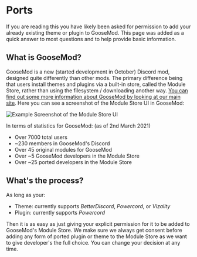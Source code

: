 # Ports

If you are reading this you have likely been asked for permission to add your already existing theme or plugin to GooseMod. This page was added as a quick answer to most questions and to help provide basic information.


## What is GooseMod?

GooseMod is a new (started development in October) Discord mod, designed quite differently than other mods. The primary difference being that users install themes and plugins via a built-in store, called the Module Store, rather than using the filesystem / downloading another way. [You can find out some more information about GooseMod by looking at our main site](https://goosemod.com). Here you can see a screenshot of the Module Store UI in GooseMod:

![Example Screenshot of the Module Store UI](https://media.discordapp.net/attachments/804087288941641778/828236306323996702/unknown.png)


In terms of statistics for GooseMod: (as of 2nd March 2021)
  - Over 7000 total users
  - ~230 members in GooseMod's Discord
  - Over 45 original modules for GooseMod
  - Over ~5 GooseMod developers in the Module Store
  - Over ~25 ported developers in the Module Store


## What's the process?

As long as your:
 - Theme: currently supports *BetterDiscord*, *Powercord*, or *Vizality*
 - Plugin: currently supports *Powercord*

Then it is as easy as just giving your explicit permission for it to be added to GooseMod's Module Store. We make sure we always get consent before adding any form of ported plugin or theme to the Module Store as we want to give developer's the full choice. You can change your decision at any time.
